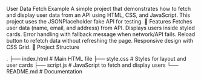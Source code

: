 User Data Fetch Example
A simple project that demonstrates how to fetch and display user data from an API using HTML, CSS, and JavaScript.
This project uses the JSONPlaceholder fake API for testing.
🚀 Features
Fetches user data (name, email, and address) from API.
Displays users inside styled cards.
Error handling with fallback message when network/API fails.
Reload button to refetch data without refreshing the page.
Responsive design with CSS Grid.
📂 Project Structure

.
├── index.html     # Main HTML file
├── style.css      # Styles for layout and user cards
├── script.js      # JavaScript to fetch and display users
└── README.md      # Documentation

